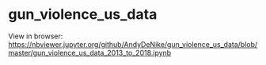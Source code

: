 # gun_violence_us_data

View in browser: https://nbviewer.jupyter.org/github/AndyDeNike/gun_violence_us_data/blob/master/gun_violence_us_data_2013_to_2018.ipynb